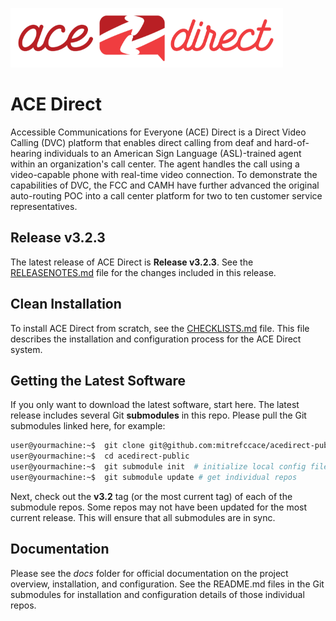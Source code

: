![](images/adsmall.png)

# ACE Direct

Accessible Communications for Everyone (ACE) Direct is a Direct Video Calling (DVC) platform that enables direct calling from deaf and hard-of-hearing individuals to an American Sign Language (ASL)-trained agent within an organization's call center. The agent handles the call using a video-capable phone with real-time video connection. To demonstrate the capabilities of DVC, the FCC and CAMH have further advanced the original auto-routing POC into a call center platform for two to ten customer service representatives.

## Release v3.2.3

The latest release of ACE Direct is **Release v3.2.3**. See the [RELEASENOTES.md](RELEASENOTES.md) file for the changes included in this release.

## Clean Installation

To install ACE Direct from scratch, see the [CHECKLISTS.md](CHECKLISTS.md) file. This file describes the installation and configuration process for the ACE Direct system.

## Getting the Latest Software

If you only want to download the latest software, start here. The latest release includes several Git **submodules** in this repo. Please pull the Git submodules linked here, for example:

```sh
user@yourmachine:~$  git clone git@github.com:mitrefccace/acedirect-public.git  # get top repo
user@yourmachine:~$  cd acedirect-public
user@yourmachine:~$  git submodule init  # initialize local config file
user@yourmachine:~$  git submodule update # get individual repos
```

Next, check out the **v3.2** tag (or the most current tag) of each of the submodule repos. Some repos may not have been updated for the most current release. This will ensure that all submodules are in sync.

## Documentation

Please see the *docs* folder for official documentation on the project overview, installation, and configuration. See the README.md files in the Git submodules for installation and configuration details of those individual repos.
